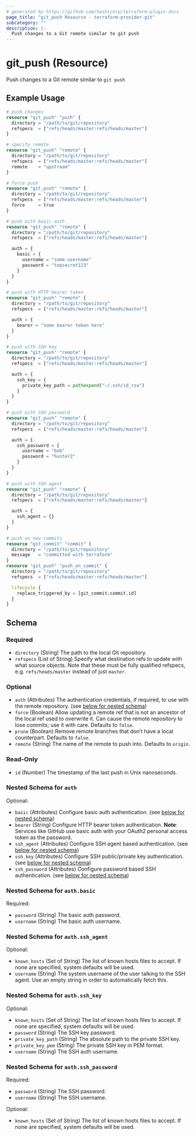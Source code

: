 ```yaml
---
# generated by https://github.com/hashicorp/terraform-plugin-docs
page_title: "git_push Resource - terraform-provider-git"
subcategory: ""
description: |-
  Push changes to a Git remote similar to git push
---
```


# git_push (Resource)

Push changes to a Git remote similar to `git push`

## Example Usage

```terraform
# push changes
resource "git_push" "push" {
  directory = "/path/to/git/repository"
  refspecs  = ["refs/heads/master:refs/heads/master"]
}

# specify remote
resource "git_push" "remote" {
  directory = "/path/to/git/repository"
  refspecs  = ["refs/heads/master:refs/heads/master"]
  remote    = "upstream"
}

# force push
resource "git_push" "remote" {
  directory = "/path/to/git/repository"
  refspecs  = ["refs/heads/master:refs/heads/master"]
  force     = true
}

# push with basic auth
resource "git_push" "remote" {
  directory = "/path/to/git/repository"
  refspecs  = ["refs/heads/master:refs/heads/master"]

  auth = {
    basic = {
      username = "some-username"
      password = "topsecret123"
    }
  }
}

# push with HTTP bearer token
resource "git_push" "remote" {
  directory = "/path/to/git/repository"
  refspecs  = ["refs/heads/master:refs/heads/master"]

  auth = {
    bearer = "some bearer token here"
  }
}

# push with SSH key
resource "git_push" "remote" {
  directory = "/path/to/git/repository"
  refspecs  = ["refs/heads/master:refs/heads/master"]

  auth = {
    ssh_key = {
      private_key_path = pathexpand("~/.ssh/id_rsa")
    }
  }
}

# push with SSH password
resource "git_push" "remote" {
  directory = "/path/to/git/repository"
  refspecs  = ["refs/heads/master:refs/heads/master"]

  auth = {
    ssh_password = {
      username = "bob"
      password = "hunter2"
    }
  }
}

# push with SSH agent
resource "git_push" "remote" {
  directory = "/path/to/git/repository"
  refspecs  = ["refs/heads/master:refs/heads/master"]

  auth = {
    ssh_agent = {}
  }
}

# push on new commits
resource "git_commit" "commit" {
  directory = "/path/to/git/repository"
  message   = "committed with terraform"
}
resource "git_push" "push_on_commit" {
  directory = "/path/to/git/repository"
  refspecs  = ["refs/heads/master:refs/heads/master"]

  lifecycle {
    replace_triggered_by = [git_commit.commit.id]
  }
}
```

<!-- schema generated by tfplugindocs -->
## Schema

### Required

- `directory` (String) The path to the local Git repository.
- `refspecs` (List of String) Specify what destination refs to update with what source objects. Note that these must be fully qualified refspecs, e.g. `refs/heads/master` instead of just `master`.

### Optional

- `auth` (Attributes) The authentication credentials, if required, to use with the remote repository. (see [below for nested schema](#nestedatt--auth))
- `force` (Boolean) Allow updating a remote ref that is not an ancestor of the local ref used to overwrite it. Can cause the remote repository to lose commits; use it with care. Defaults to `false`.
- `prune` (Boolean) Remove remote branches that don’t have a local counterpart. Defaults to `false`.
- `remote` (String) The name of the remote to push into. Defaults to `origin`.

### Read-Only

- `id` (Number) The timestamp of the last push in Unix nanoseconds.

<a id="nestedatt--auth"></a>
### Nested Schema for `auth`

Optional:

- `basic` (Attributes) Configure basic auth authentication. (see [below for nested schema](#nestedatt--auth--basic))
- `bearer` (String) Configure HTTP bearer token authentication. **Note**: Services like GitHub use basic auth with your OAuth2 personal access token as the password.
- `ssh_agent` (Attributes) Configure SSH agent based authentication. (see [below for nested schema](#nestedatt--auth--ssh_agent))
- `ssh_key` (Attributes) Configure SSH public/private key authentication. (see [below for nested schema](#nestedatt--auth--ssh_key))
- `ssh_password` (Attributes) Configure password based SSH authentication. (see [below for nested schema](#nestedatt--auth--ssh_password))

<a id="nestedatt--auth--basic"></a>
### Nested Schema for `auth.basic`

Required:

- `password` (String) The basic auth password.
- `username` (String) The basic auth username.


<a id="nestedatt--auth--ssh_agent"></a>
### Nested Schema for `auth.ssh_agent`

Optional:

- `known_hosts` (Set of String) The list of known hosts files to accept. If none are specified, system defaults will be used.
- `username` (String) The system username of the user talking to the SSH agent. Use an empty string in order to automatically fetch this.


<a id="nestedatt--auth--ssh_key"></a>
### Nested Schema for `auth.ssh_key`

Optional:

- `known_hosts` (Set of String) The list of known hosts files to accept. If none are specified, system defaults will be used.
- `password` (String) The SSH key password.
- `private_key_path` (String) The absolute path to the private SSH key.
- `private_key_pem` (String) The private SSH key in PEM format.
- `username` (String) The SSH auth username.


<a id="nestedatt--auth--ssh_password"></a>
### Nested Schema for `auth.ssh_password`

Required:

- `password` (String) The SSH password.
- `username` (String) The SSH username.

Optional:

- `known_hosts` (Set of String) The list of known hosts files to accept. If none are specified, system defaults will be used.


